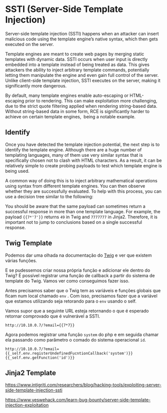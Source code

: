 # SSTI (Server-Side Template Injection)

Server-side template injection (SSTI) happens when an attacker can insert malicious code using the template engine’s native syntax, which then gets executed on the server.

Template engines are meant to create web pages by merging static templates with dynamic data. SSTI occurs when user input is directly embedded into a template instead of being treated as data. This gives attackers the ability to inject arbitrary template commands, potentially letting them manipulate the engine and even gain full control of the server. Unlike client-side template injection, SSTI executes on the server, making it significantly more dangerous.

By default, many template engines enable auto-escaping or HTML-escaping prior to rendering. This can make exploitation more challenging, due to the strict quote filtering applied when rendering string-based data. Without string-based data in some form, RCE is significantly harder to achieve on certain template engines,  being a notable example.

## Identify

Once you have detected the template injection potential, the next step is to identify the template engine. Although there are a huge number of templating languages, many of them use very similar syntax that is specifically chosen not to clash with HTML characters. As a result, it can be relatively simple to create probing payloads to test which template engine is being used. 

A common way of doing this is to inject arbitrary mathematical operations using syntax from different template engines. You can then observe whether they are successfully evaluated. To help with this process, you can use a decision tree similar to the following:


You should be aware that the same payload can sometimes return a successful response in more than one template language. For example, the payload `{{7*'7'}}` returns `49` in Twig and `7777777` in Jinja2. Therefore, it is important not to jump to conclusions based on a single successful response.

## Twig Template

Podemos dar uma olhada na documentação do [Twig](https://twig.symfony.com/doc/3.x/) e ver que existem várias funções.

E se pudessemos criar nossa própria função e adicionar ele dentro do Twig?  É possível registrar uma função de callback a partir do sistema de template do Twig. Vamos ver como conseguimos fazer isso. 

Antes precisamos saber que o Twig tem as variáveis e funções globais que ficam num local chamado `env` . Com isso, precisamos fazer que a variável que estamos utilizando seja retorando para o `env` usando o self. 

Vamos supor que a seguinte URL esteja retornando o que é esperado retornar comprovado que é vulnerável a SSTI.

```
http://10.10.0.7/?email={{7*7}}
```

Agora podemos registrar uma função `system` do php e em seguida chamar ela passando como parâmetro o comado do sistema operacional `id`.

```
http://10.10.0.7/?email={{_self.env.registerUndefinedFucntionCallback('system')}}{{_self.env.getFunction('id')}}
```

## Jinja2 Template

https://www.intigriti.com/researchers/blog/hacking-tools/exploiting-server-side-template-injection-ssti

https://www.yeswehack.com/learn-bug-bounty/server-side-template-injection-exploitation

